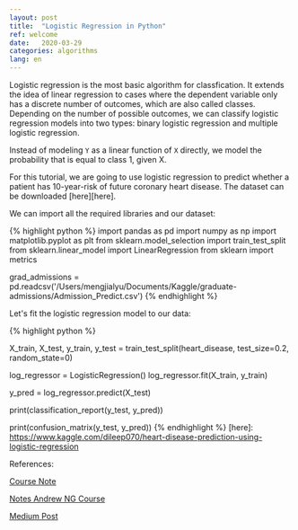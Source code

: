 ```yaml
---
layout: post
title:  "Logistic Regression in Python"
ref: welcome
date:   2020-03-29 
categories: algorithms
lang: en
---
```


Logistic regression is the most basic algorithm for classfication. It extends the idea of linear regression to cases where the dependent variable only has a discrete number of outcomes, which are also called classes. Depending on the number of possible outcomes, we can classify logistic regression models into two types: binary logistic regression and multiple logistic regression. 


Instead of modeling `Y` as a linear function of `X` directly, we model the probability that is equal to class 1, given X. 

For this tutorial, we are going to use logistic regression to predict whether a patient has 10-year-risk of future coronary heart disease. The dataset can be downloaded [here][here].

We can import all the required libraries and our dataset:

{% highlight python %}
import pandas as pd
import numpy as np
import matplotlib.pyplot as plt
from sklearn.model_selection import train_test_split
from sklearn.linear_model import LinearRegression
from sklearn import metrics

grad_admissions = pd.readcsv('/Users/mengjialyu/Documents/Kaggle/graduate-admissions/Admission_Predict.csv')
{% endhighlight %}

Let's fit the logistic regression model to our data:

{% highlight python %}

X_train, X_test, y_train, y_test = train_test_split(heart_disease, test_size=0.2, random_state=0)

log_regressor = LogisticRegression()
log_regressor.fit(X_train, y_train)

y_pred = log_regressor.predict(X_test)

print(classification_report(y_test, y_pred))

print(confusion_matrix(y_test, y_pred))
{% endhighlight %}
[here]: https://www.kaggle.com/dileep070/heart-disease-prediction-using-logistic-regression

References:

[Course Note][ref-1]

[Notes Andrew NG Course][ref-2]

[Medium Post][ref-3]

[ref-1]: https://www.stat.cmu.edu/~ryantibs/advmethods/notes/logreg.pdf
[ref-2]: https://joparga3.github.io/standford_logistic_regression/index.html#what-is-logistic-regression
[ref-3]: https://medium.com/@anishsingh20/logistic-regression-in-python-423c8d32838b